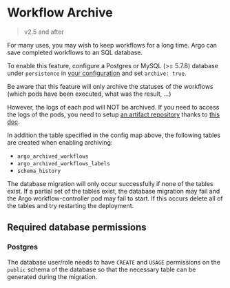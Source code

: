 # Workflow Archive

> v2.5 and after

For many uses, you may wish to keep workflows for a long time. Argo can save completed workflows to an SQL database.

To enable this feature, configure a Postgres or MySQL (>= 5.7.8) database under `persistence` in [your configuration](workflow-controller-configmap.yaml) and set `archive: true`.

Be aware that this feature will only archive the statuses of the workflows (which pods have been executed, what was the result, ...)

However, the logs of each pod will NOT be archived. If you need to access the logs of the pods, you need to setup [an artifact repository](artifact-repository-ref.md) thanks to [this doc](configure-artifact-repository.md).

In addition the table specified in the config map above, the following tables are created when enabling archiving:

* `argo_archived_workflows`
* `argo_archived_workflows_labels`
* `schema_history`

The database migration will only occur successfully if none of the tables exist. If a partial set of the tables exist, the database migration may fail and the Argo workflow-controller pod may fail to start. If this occurs delete all of the tables and try restarting the deployment.

## Required database permissions

### Postgres

The database user/role needs to have `CREATE` and `USAGE` permissions on the `public` schema of the database so that the necessary table can be generated during the migration.
